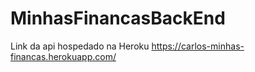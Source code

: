 # MinhasFinancasBackEnd

Link da api hospedado na Heroku 
https://carlos-minhas-financas.herokuapp.com/

